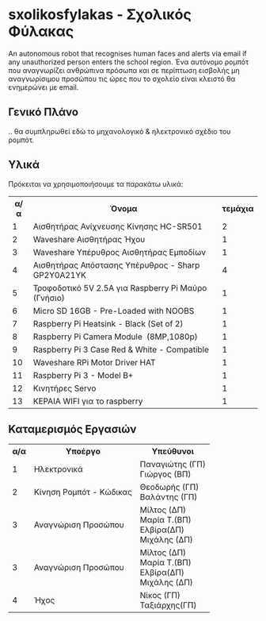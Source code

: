 # sxolikosfylakas - Σχολικός Φύλακας
An autonomous robot that recognises human faces and alerts via email if any unauthorized person enters  the school region.
Ένα αυτόνομο ρομπότ που αναγνωρίζει ανθρώπινα πρόσωπα και σε περίπτωση εισβολής μη αναγνωρίσιμου προσώπου τις ώρες που το σχολείο είναι κλειστό θα ενημερώνει με email.

<h2>Γενικό Πλάνο</h2>

.. θα συμπληρωθεί εδώ το μηχανολογικό & ηλεκτρονικό σχέδιο του ρομπότ.

<h2>Υλικά</h2>
Πρόκειται να χρησιμοποιήσουμε  τα παρακάτω υλικά:

<table>
  <col align="center">
  <col align="center">
  <col align="center">
  <tr>
    <th>α/α</td>
    <th>Όνομα</td>
    <th>τεμάχια</td>
  </tr>
  <tr>
    <td>1</td>
    <td>Αισθητήρας Ανίχνευσης Κίνησης HC-SR501</td>  	
    <td>2</td>
 </tr>
 <tr>
  <td>2</td>
  <td>Waveshare Αισθητήρας Ήχου</td>
  <td>1</td>
 </tr>
 <tr>
  <td>3</td>
  <td>Waveshare Υπέρυθρος Αισθητήρας Εμποδίων</td>
  <td>1</td>
</tr>
 <tr>
  <td>4</td>
  <td>Αισθητήρας Απόστασης Υπέρυθρος - Sharp GP2Y0A21YK</td>
  <td>4</td>
 </tr>
 <tr>
  <td>5</td>
  <td>Τροφοδοτικό 5V 2.5A για Raspberry Pi Μαύρο (Γνήσιο)</td>
  <td>1</td>
</tr>
<tr>
  <td>6</td>
  <td>Micro SD 16GB - Pre-Loaded with NOOBS</td>
  <td>1</td>
</tr>
<tr>
  <td>7</td>
  <td>Raspberry Pi Heatsink - Black (Set of 2)</td>
  <td>1</td>
</tr>
<tr>
  <td>8</td>
  <td>Raspberry Pi Camera Module  (8MP,1080p)</td>
  <td>1</td>
</tr>
<tr>
  <td>9</td>
  <td>Raspberry Pi 3 Case Red & White - Compatible</td>
  <td>1</td>
</tr>
<tr>
  <td>10</td>
  <td>Waveshare RPi Motor Driver HAT</td>
  <td>1</td>
</tr>
<tr>
  <td>11</td>
  <td>Raspberry Pi 3 - Model B+</td>
  <td>1</td>
</tr>
<tr>
  <td>12</td>
  <td>Κινητήρες Servo</td>
  <td>1</td>
</tr>
<tr>
  <td>13</td>
  <td>ΚΕΡΑΙΑ WIFI για το raspberry</td>
  <td>1</td>
</tr>
</table>

<h2>Καταμερισμός Εργασιών</h2>

<table>
<tr>
<th>α/α</th>
<th>Υποέργο</th>
<th>Υπεύθυνοι</th>
</tr>
<tr>
	<td>1</td>
	<td>Ηλεκτρονικά</td>
	<td>Παναγιώτης (ΓΠ)<br />Γιώργος (ΒΠ)<br /></td>
</tr>
<tr>
	<td>2</td>
	<td>Κίνηση Ρομπότ - Κώδικας</td>
	<td>Θεοδωρής (ΓΠ)<br />Βαλάντης (ΓΠ)<br /></td>
</tr>
<tr>
	<td>3</td>
	<td>Αναγνώριση Προσώπου</td>
	<td>Μίλτος (ΔΠ)<br />Μαρία Τ.(ΒΠ)<br />Ελβίρα(ΔΠ)<br />Μιχάλης (ΔΠ)</td>
</tr>
<tr>
	<td>3</td>
	<td>Αναγνώριση Προσώπου</td>
	<td>Μίλτος (ΔΠ)<br />Μαρία Τ.(ΒΠ)<br />Ελβίρα(ΔΠ)<br />Μιχάλης (ΔΠ)</td>
</tr>
<tr>
	<td>4</td>
	<td>Ήχος</td>
	<td>Νίκος (ΓΠ)<br> Ταξιάρχης(ΓΠ)
</tr>


</table>


